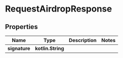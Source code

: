 
# RequestAirdropResponse

## Properties
Name | Type | Description | Notes
------------ | ------------- | ------------- | -------------
**signature** | **kotlin.String** |  | 



